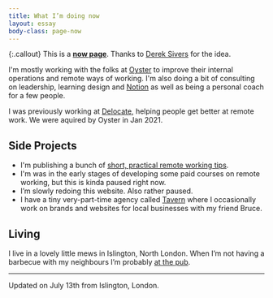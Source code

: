 ```yaml
---
title: What I’m doing now
layout: essay
body-class: page-now
---
```


{:.callout}
This is a [**now page**](https://nownownow.com/about). Thanks to [Derek Sivers](https://sivers.org/nowff) for the idea.

I'm mostly working with the folks at [Oyster](https://www.oysterhr.com/) to improve their internal operations and remote ways of working. I'm also doing a bit of consulting on leadership, learning design and [Notion](http://notion.so) as well as being a personal coach for a few people.

I was previously working at [Delocate](http://delocate.co), helping people get better at remote work. We were aquired by Oyster in Jan 2021.

## Side Projects

- I'm publishing a bunch of [short, practical remote working tips](/remote).
- I'm was in the early stages of developing some paid courses on remote working, but this is kinda paused right now.
- I’m slowly redoing this website. Also rather paused.
- I have a tiny very-part-time agency called [Tavern](https://taverndesign.com/) where I occasionally work on brands and websites for local businesses with my friend Bruce.

## Living

I live in a lovely little mews in Islington, North London. When I’m not having a barbecue with my neighbours I’m probably [at the pub](https://twitter.com/armssmyth).

---

Updated on July 13th from Islington, London.
